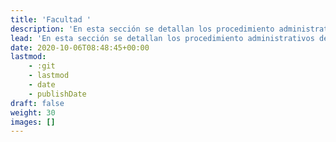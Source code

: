 ```yaml
---
title: 'Facultad '
description: 'En esta sección se detallan los procedimiento administrativos de la Facultad de Ciencias Físicas.'
lead: 'En esta sección se detallan los procedimiento administrativos de la Facultad de Ciencias Físicas.'
date: 2020-10-06T08:48:45+00:00
lastmod:
    - :git
    - lastmod
    - date
    - publishDate
draft: false
weight: 30
images: []
---
```

